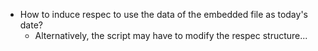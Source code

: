 * How to induce respec to use the data of the embedded file as today's date?
  * Alternatively, the script may have to modify the respec structure...
